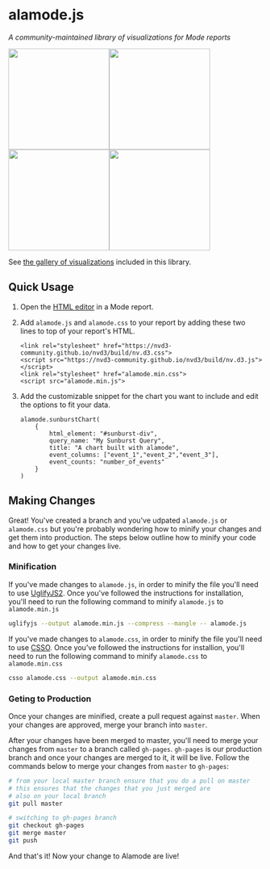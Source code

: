 # alamode.js
_A community-maintained library of visualizations for Mode reports_

<img style="float: left;" width="200px" src="https://www.evernote.com/shard/s58/sh/76cd3366-6c44-402b-9cd3-a325f8205641/39392e3ccc5433ef033ddf32b5c5a34b/deep/0/map.png">
<img style="float: left;" width="200px" src="https://www.evernote.com/shard/s58/sh/67635454-b29c-4892-b0f8-b74d98b55fe4/3f773fa46ba5811df9f54690b1a13437/deep/0/sunburst.png">
<img style="float: left;" width="200px" src="https://www.evernote.com/shard/s58/sh/7adead6a-bada-4aa4-9b09-fca518bd375b/38131fe3dda2d712d0f1e0f82a93b70c/deep/0/comments.png">
<img width="200px" src="https://www.evernote.com/shard/s58/sh/dbed3391-83ec-40e7-9ac8-3084a1bb6f93/f85391481ed2800d53c4ca0fb62bbbd9/deep/0/rentetion.png">


See [the gallery of visualizations](https://community.modeanalytics.com/gallery) included in this library. 

## Quick Usage

1. Open the [HTML editor](https://help.modeanalytics.com/articles/create-advanced-layouts-and-visualizations/) in a Mode report.
2. Add `alamode.js` and `alamode.css` to your report by adding these two lines to top of your report's HTML. 

	```
	<link rel="stylesheet" href="https://nvd3-community.github.io/nvd3/build/nv.d3.css">
	<script src="https://nvd3-community.github.io/nvd3/build/nv.d3.js"></script>
	<link rel="stylesheet" href="alamode.min.css">
	<script src="alamode.min.js">
	```
	
3. Add the customizable snippet for the chart you want to include and edit the options to fit your data.

	```
	alamode.sunburstChart(
		{
			html_element: "#sunburst-div",
	    	query_name: "My Sunburst Query",
	    	title: "A chart built with alamode",
	    	event_columns: ["event_1","event_2","event_3"],
	    	event_counts: "number_of_events" 
  		}
	)
	```

## Making Changes
Great! You've created a branch and you've udpated `alamode.js` or `alamode.css` but you're probably wondering how to minify your changes and get them into production. The steps below outline how to minify your code and how to get your changes live. 

### Minification
If you've made changes to `alamode.js`, in order to minify the file you'll need to use [UglifyJS2](https://github.com/mishoo/UglifyJS/tree/v2.x). Once you've followed the instructions for installation, you'll need to run the following command to minify `alamode.js` to `alamode.min.js`

```sh
uglifyjs --output alamode.min.js --compress --mangle -- alamode.js
```

If you've made changes to `alamode.css`, in order to minify the file you'll need to use [CSSO](https://github.com/css/csso). Once you've followed the instructions for installion, you'll need to run the following command to minify `alamode.css` to `alamode.min.css`

```sh
csso alamode.css --output alamode.min.css
```

### Geting to Production
Once your changes are minified, create a pull request against `master`. When your changes are approved, merge your branch into `master`. 

After your changes have been merged to master, you'll need to merge your changes from `master` to a branch called `gh-pages`. `gh-pages` is our production branch and once your changes are merged to it, it will be live. Follow the commands below to merge your changes from `master` to `gh-pages`: 

```sh
# from your local master branch ensure that you do a pull on master 
# this ensures that the changes that you just merged are 
# also on your local branch
git pull master

# switching to gh-pages branch
git checkout gh-pages
git merge master
git push
```

And that's it! Now your change to Alamode are live!
